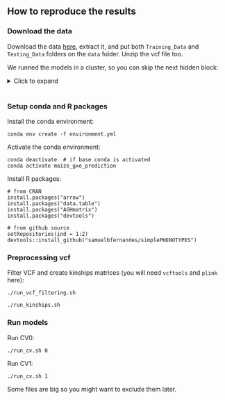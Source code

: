 ## How to reproduce the results

### Download the data

Download the data [here](https://drive.google.com/drive/folders/1leYJY4bA3341S-JxjBIgmmAWMwVDHYRb), extract it, and put both `Training_Data` and `Testing_Data` folders on the `data` folder. Unzip the vcf file too.

We runned the models in a cluster, so you can skip the next hidden block: 
<details>
<summary>Click to expand</summary>

```
module load gcc/9.3.1 mkl/19.0.5 R/4.2.2 vcftools/0.1.15 plink/5.2
module load python/anaconda-3.10
source /share/apps/bin/conda-3.10.sh

# create .Rprofile
cat ~/.Rprofile
# options(repos = c(CRAN = "https://mirrors.nics.utk.edu/cran"))

# create .Renviron
cat ~/.Renviron 
# R_LIBS_USER=~/R/%p/%v

# create R folders
cd
mkdir -p R
mkdir -p R/x86_64-pc-linux-gnu
mkdir -p R/x86_64-pc-linux-gnu/4.2

# set cpp 17 variables
mkdir -p ~/.R
cat ~/.R/Makevars
# echo "CC = $(which gcc) -fPIC"
# echo "CXX17 = $(which g++) -fPIC"
# echo "CXX17STD = -std=c++17"
# echo "CXX17FLAGS = ${CXX11FLAGS}"
```

</details>

<br>

### Setup conda and R packages
Install the conda environment:
```
conda env create -f environment.yml
```

Activate the conda environment:
```
conda deactivate  # if base conda is activated
conda activate maize_gxe_prediction
```

Install R packages:
```
# from CRAN
install.packages("arrow")
install.packages("data.table")
install.packages("AGHmatrix")
install.packages("devtools")

# from github source
setRepositories(ind = 1:2)
devtools::install_github("samuelbfernandes/simplePHENOTYPES")
```


### Preprocessing vcf
Filter VCF and create kinships matrices (you will need `vcftools` and `plink` here):
```
./run_vcf_filtering.sh
```
```
./run_kinships.sh
```

### Run models
Run CV0:   
```
./run_cv.sh 0
```

Run CV1:   
```
./run_cv.sh 1
```

Some files are big so you might want to exclude them later.
